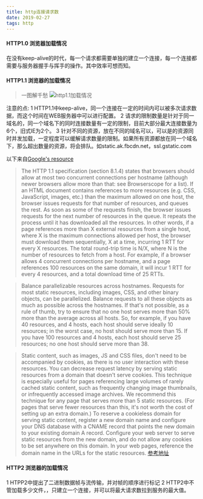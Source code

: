```yaml
---
title: http连接请求数
date: 2019-02-27
tags: http
---
```


#### HTTP1.0 浏览器加载情况
在没有keep-alive的时代，每一个请求都需要单独的建立一个连接，每一个连接都需要与服务器握手与挥手的操作。其中效率可想而知。

#### HTTP1.1 浏览器的加载情况
> 一图解千愁
![http1.1加载情况](https://raw.githubusercontent.com/helloyangzhi/learn/master/http1.1-load-resoure-mum.jpg)

注意的点:
1 HTTP1.1中keep-alive，同一个连接在一定的时间内可以被多次请求数据，而这个时间在WEB服务器中可以进行配置。
2 请求的限制数量是针对于同一域名的，同一个域名下的同时连接数量有一定的限制，目前大部分最大连接数量为6个，旧式IE为2个。 
3 针对不同的资源，放在不同的域名可以，可以是的资源同时并发加载，一定程度可以缓解请求数量的限制。如果所有资源都放在同一个域名下，那么超出数量的资源，将会排队。如static.ak.fbcdn.net，ssl.gstatic.com

以下来自[Google's resource](http://code.google.com/speed/page-speed/docs/rtt.html#ParallelizeDownloads)
> The HTTP 1.1 specification (section 8.1.4) states that browsers should allow at most two concurrent connections per hostname (although newer browsers allow more than that: see Browserscope for a list). If an HTML document contains references to more resources (e.g. CSS, JavaScript, images, etc.) than the maximum allowed on one host, the browser issues requests for that number of resources, and queues the rest. As soon as some of the requests finish, the browser issues requests for the next number of resources in the queue. It repeats the process until it has downloaded all the resources. In other words, if a page references more than X external resources from a single host, where X is the maximum connections allowed per host, the browser must download them sequentially, X at a time, incurring 1 RTT for every X resources. The total round-trip time is N/X, where N is the number of resources to fetch from a host. For example, if a browser allows 4 concurrent connections per hostname, and a page references 100 resources on the same domain, it will incur 1 RTT for every 4 resources, and a total download time of 25 RTTs.

> Balance parallelizable resources across hostnames. Requests for most static resources, including images, CSS, and other binary objects, can be parallelized. Balance requests to all these objects as much as possible across the hostnames. If that's not possible, as a rule of thumb, try to ensure that no one host serves more than 50% more than the average across all hosts. So, for example, if you have 40 resources, and 4 hosts, each host should serve ideally 10 resources; in the worst case, no host should serve more than 15. If you have 100 resources and 4 hosts, each host should serve 25 resources; no one host should serve more than 38.

> Static content, such as images, JS and CSS files, don't need to be accompanied by cookies, as there is no user interaction with these resources. You can decrease request latency by serving static resources from a domain that doesn't serve cookies. This technique is especially useful for pages referencing large volumes of rarely cached static content, such as frequently changing image thumbnails, or infrequently accessed image archives. We recommend this technique for any page that serves more than 5 static resources. (For pages that serve fewer resources than this, it's not worth the cost of setting up an extra domain.)
To reserve a cookieless domain for serving static content, register a new domain name and configure your DNS database with a CNAME record that points the new domain to your existing domain A record. Configure your web server to serve static resources from the new domain, and do not allow any cookies to be set anywhere on this domain. In your web pages, reference the domain name in the URLs for the static resources.
[参考地址](https://webmasters.stackexchange.com/questions/26753/why-do-big-sites-host-their-images-css-on-external-domains)

#### HTTP2 浏览器的加载情况
1 HTPP2中提出了二进制数据帧与流传输，并对帧的顺序进行标记
2 HTTP2中不管加载多少文件，，只建立一个连接，并可以将最大请求数拉到服务的最大值。